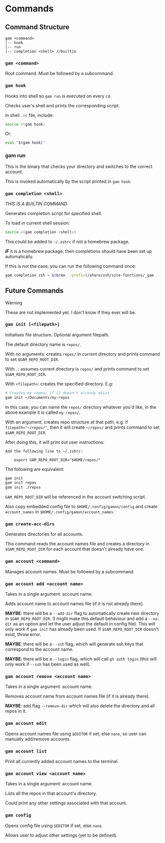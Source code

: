 # Commands

## Command Structure

```text
gam <command>
|-- hook
|-- run
|-- completion <shell> //builtin
```

### `gam <command>`

Root command. Must be followed by a subcommand.

### `gam hook`

Hooks into shell so `gam run` is executed on every `cd`.

Checks user's shell and prints the corresponding script.

In shell `.rc` file, include:

```bash
source <(gam hook)
```

Or:

```bash
eval "$(gam hook)"
```

### gam run

This is the binary that checks your directory and switches to the correct account.

This is invoked automatically by the script printed in `gam hook`.

### `gam completion <shell>`

_THIS IS A BUILTIN COMMAND._

Generates completion script for specified shell.

To load in current shell session:

```bash
source <(gam completion <shell>)
```

This could be added to `~/.zshrc` if not a homebrew package.

**_IF_** it is a homebrew package, then completions should have been set up automatically.

If this is not the case, you can run the following command once:

```bash
gam completion zsh > $(brew --prefix)/share/zsh/site-functions/_gam
```

## Future Commands

> [!WARNING]
> These are not implemented yet.
> I don't know if they ever will be.

### `gam init [<filepath>]`

Initialises file structure. Optional argument filepath.

The default directory name is `repos/`.

With no arguments: creates `repos/` in current directory and prints command
to set `$GAM_REPO_ROOT_DIR`.

With `.`: assumes current directory is `repos/` and prints command to set `$GAM_REPO_ROOT_DIR`.

With `<filepath>`: creates the specified directory. E.g:

```bash
# Creates my-repos/ if it doesn't already exist
gam init ~/Documents/my-repos
```

In this case, you can name the `repos/` directory whatever you'd like, in the
above example it is called `my-repos/`.

With an argument, creates repo structure at that path, e.g. if `filepath="~/repos/"`,
then it will create `~/repos/` and prints command to set `$GAM_REPO_ROOT_DIR`.

After doing this, it will print out user instructions:

```text
Add the following line to ~/.zshrc:

    export GAM_REPO_ROOT_DIR="$HOME/repos/"
```

The following are equivalent:

```bash
gam init
gam init repos
gam init ./repos
```

`GAM_REPO_ROOT_DIR` will be referenced in the account switching script.

Also copy embedded config file to `$HOME/.config/gamon/config` and create
`account_names` in `$HOME/.config/gamon/account_names`.

### `gam create-acc-dirs`

Generates directories for all accounts.

This command reads the account names file and creates a directory in `$GAM_REPO_ROOT_DIR`
for each account that doesn't already have one.

### `gam account <command>`

Manages account names. Must be followed by a subcommand.

### `gam account add <account name>`

Takes in a single argument: account name.

Adds account name to account names file (if it is not already there).

**MAYBE**: there will be a `--add-dir` flag to automatically create new directory
in `$GAM_REPO_ROOT_DIR`. (I might make this default behaviour and add a `--no-dir`
as an option and let the user adjust the default in config file). This will only
work if `gam init` has already been used. If `$GAM_REPO_ROOT_DIR` doesn't exist,
throw error.

**MAYBE**: there will be a `--ssh` flag, which will generate ssh keys that correspond
to the account name.

**MAYBE**: there will be a `--login` flag, which will call `gh auth login`
(this will only work if `--ssh` has been used as well).

### `gam account remove <account name>`

Takes in a single argument: account name.

Removes account name from account names file (if it is already there).

**MAYBE**: add flag `--remove-dir` which will also delete the directory and all
repos in it.

### `gam account edit`

Opens account names file using `$EDITOR` if set, else `nano`, so user can
manually add/remove accounts.

### `gam account list`

Print all currently added account names to the terminal.

### `gam account view <account name>`

Takes in a single argument: account name.

Lists all the repos in that account's directory.

Could print any other settings associated with that account.

### `gam config`

Opens config file using `$EDITOR` if set, else `nano`.

Allows user to adjust other settings (yet to be defined).
